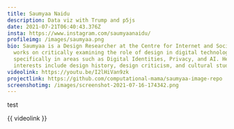 ```yaml
---
title: Saumyaa Naidu
description: Data viz with Trump and p5js
date: 2021-07-21T06:40:43.376Z
insta: https://www.instagram.com/saumyaanaidu/
profileimg: /images/saumyaa.png
bio: Saumyaa is a Design Researcher at the Centre for Internet and Society. She
  works on critically examining the role of design in digital technologies,
  specifically in areas such as Digital Identities, Privacy, and AI. Her
  interests include design history, design criticism, and cultural studies.
videolink: https://youtu.be/I2lHiVan9zk
projectlink: https://github.com/computational-mama/saumyaa-image-repo
screenshotimg: /images/screenshot-2021-07-16-174342.png
---
```

test



{{ videolink }}